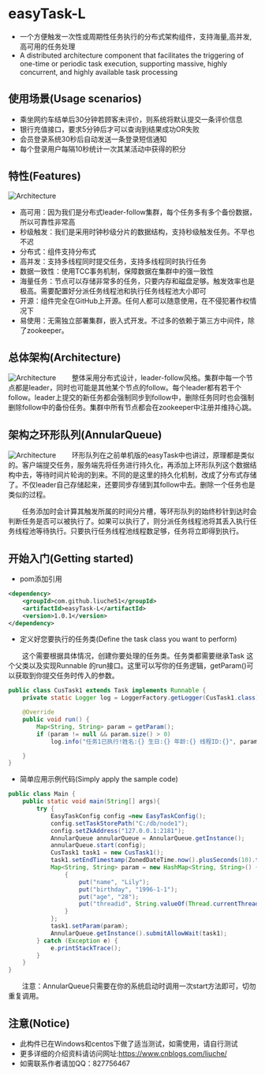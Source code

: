 # easyTask-L

* 一个方便触发一次性或周期性任务执行的分布式架构组件，支持海量,高并发,高可用的任务处理
* A distributed architecture component that facilitates the triggering of one-time or periodic task execution, supporting massive, highly concurrent, and highly available task processing

## 使用场景(Usage scenarios)

* 乘坐网约车结单后30分钟若顾客未评价，则系统将默认提交一条评价信息
* 银行充值接口，要求5分钟后才可以查询到结果成功OR失败
* 会员登录系统30秒后自动发送一条登录短信通知
* 每个登录用户每隔10秒统计一次其某活动中获得的积分

## 特性(Features)

![Architecture](https://images.cnblogs.com/cnblogs_com/liuche/1811577/o_200722062611QQ%E5%9B%BE%E7%89%8720200722142544.png)
* 高可用：因为我们是分布式leader-follow集群，每个任务多有多个备份数据，所以可靠性非常高
* 秒级触发：我们是采用时钟秒级分片的数据结构，支持秒级触发任务。不早也不迟
* 分布式：组件支持分布式
* 高并发：支持多线程同时提交任务，支持多线程同时执行任务
* 数据一致性：使用TCC事务机制，保障数据在集群中的强一致性
* 海量任务：节点可以存储非常多的任务，只要内存和磁盘足够。触发效率也是极高。需要配置好分派任务线程池和执行任务线程池大小即可
* 开源：组件完全在GitHub上开源。任何人都可以随意使用，在不侵犯著作权情况下
* 易使用：无需独立部署集群，嵌入式开发。不过多的依赖于第三方中间件，除了zookeeper。

## 总体架构(Architecture)

![Architecture](https://images.cnblogs.com/cnblogs_com/liuche/1811577/o_200722062629%E5%9B%BE%E7%89%871.png)
　　整体采用分布式设计，leader-follow风格。集群中每一个节点都是leader，同时也可能是其他某个节点的follow。每个leader都有若干个follow。leader上提交的新任务都会强制同步到follow中，删除任务同时也会强制删除follow中的备份任务。集群中所有节点都会在zookeeper中注册并维持心跳。

## 架构之环形队列(AnnularQueue)

![Architecture](https://images.cnblogs.com/cnblogs_com/liuche/1811577/o_200722062635%E5%9B%BE%E7%89%872.png)
　　环形队列在之前单机版的easyTask中也讲过，原理都是类似的。客户端提交任务，服务端先将任务进行持久化，再添加上环形队列这个数据结构中去，等待时间片轮询的到来。不同的是这里的持久化机制，改成了分布式存储了。不仅leader自己存储起来，还要同步存储到其follow中去。删除一个任务也是类似的过程。

　　任务添加时会计算其触发所属的时间分片槽，等环形队列的始终秒针到达时会判断任务是否可以被执行了。如果可以执行了，则分派任务线程池将其丢入执行任务线程池等待执行。只要执行任务线程池线程数足够，任务将立即得到执行。

## 开始入门(Getting started)

* pom添加引用
```xml
<dependency>
    <groupId>com.github.liuche51</groupId>
    <artifactId>easyTask-L</artifactId>
    <version>1.0.1</version>
</dependency>
```
* 定义好您要执行的任务类(Define the task class you want to perform)

　　这个需要根据具体情况，创建你要处理的任务类。任务类都需要继承Task 这个父类以及实现Runnable 的run接口。这里可以写你的任务逻辑，getParam()可以获取到你提交任务时传入的参数。
```java
public class CusTask1 extends Task implements Runnable {
    private static Logger log = LoggerFactory.getLogger(CusTask1.class);

    @Override
    public void run() {
        Map<String, String> param = getParam();
        if (param != null && param.size() > 0)
            log.info("任务1已执行!姓名:{} 生日:{} 年龄:{} 线程ID:{}", param.get("name"), param.get("birthday"), param.get("age"),param.get("threadid"));

    }
}
```
* 简单应用示例代码(Simply apply the sample code)
```java
public class Main {
    public static void main(String[] args){
        try {
            EasyTaskConfig config =new EasyTaskConfig();
            config.setTaskStorePath("C:/db/node1");
            config.setZkAddress("127.0.0.1:2181");
            AnnularQueue annularQueue = AnnularQueue.getInstance();
            annularQueue.start(config);
            CusTask1 task1 = new CusTask1();
            task1.setEndTimestamp(ZonedDateTime.now().plusSeconds(10).toInstant().toEpochMilli());
            Map<String, String> param = new HashMap<String, String>() {
                {
                    put("name", "Lily");
                    put("birthday", "1996-1-1");
                    put("age", "28");
                    put("threadid", String.valueOf(Thread.currentThread().getId()));
                }
            };
            task1.setParam(param);
            AnnularQueue.getInstance().submitAllowWait(task1);
        } catch (Exception e) {
            e.printStackTrace();
        }
    }
}
```
　　注意：AnnularQueue只需要在你的系统启动时调用一次start方法即可，切勿重复调用。
## 注意(Notice)

* 此构件已在Windows和centos下做了适当测试，如需使用，请自行测试
* 更多详细的介绍资料请访问网址:https://www.cnblogs.com/liuche/
* 如需联系作者请加QQ：827756467
